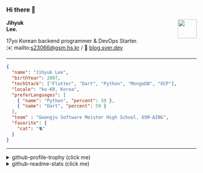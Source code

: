 ### Hi there 👋
<img src="https://github.githubassets.com/images/mona-loading-default.gif" width="50px" align="right">
</a>

**Jihyuk\
Lee.**

17yo Korean backend programmer & DevOps Starter.\
✉️ mailto:s23066@gsm.hs.kr
/ 
🔗 [blog.sver.dev](https://blog.sver.dev)

---

```json
{
  "name": "Jihyuk Lee",
  "birthYear": 2007,
  "techStack": ["Flutter", "Dart", "Python", "MongoDB", "OCP"],
  "locale": "ko-KR, Korea",
  "preferLanguages": [
    { "name": "Python", "percent": 50 },
    { "name": "Dart", "percent": 50 }
  ],
  "team" : "Gwangju Software Meister High School, GSM-AING",
  "favorite": {
    "cat": "🐈"
  }
}
```
---
<details>
  <summary>github-profile-trophy (click me)</summary>
  
![](https://github-profile-trophy.vercel.app/?username=withJihyuk&row=1&column=8&theme=nord)
  
</details>
<details>
  <summary>github-readme-stats (click me)</summary>
  
<!--START_SECTION:waka-->
![Code Time](http://img.shields.io/badge/Code%20Time-486%20hrs%2051%20mins-blue)

![Lines of code](https://img.shields.io/badge/%EC%A0%80%EB%8A%94%20%EC%97%AC%ED%83%9C%EA%B9%8C%EC%A7%80%20-391.5%20thousand%20%EC%A4%84%EC%9D%98%20%EC%BD%94%EB%93%9C%EB%A5%BC%20%EC%9E%91%EC%84%B1%ED%96%88%EC%96%B4%EC%9A%94.-blue)

**저는 저녁형 인간이에요. 🦉** 

```text
🌞 아침                     117 commits         ███░░░░░░░░░░░░░░░░░░░░░░   11.07 % 
🌆 낮　                     337 commits         ████████░░░░░░░░░░░░░░░░░   31.88 % 
🌃 저녁                     439 commits         ██████████░░░░░░░░░░░░░░░   41.53 % 
🌙 밤　                     164 commits         ████░░░░░░░░░░░░░░░░░░░░░   15.52 % 
```


📊 **저는 이번주를 이렇게 시간을 보냈어요.** 

```text
🕑︎ Timezone: Asia/Seoul

💬 프로그래밍 언어들: 
Dart                     17 hrs 23 mins      ██████████████████░░░░░░░   70.47 % 
Svelte                   3 hrs 47 mins       ████░░░░░░░░░░░░░░░░░░░░░   15.39 % 
Python                   2 hrs 33 mins       ███░░░░░░░░░░░░░░░░░░░░░░   10.35 % 
Prisma                   15 mins             ░░░░░░░░░░░░░░░░░░░░░░░░░   01.01 % 
Markdown                 12 mins             ░░░░░░░░░░░░░░░░░░░░░░░░░   00.86 % 

🔥 에디터들: 
VS Code                  24 hrs 40 mins      █████████████████████████   100.00 % 

💻 운영 체제들: 
Mac                      24 hrs 40 mins      █████████████████████████   100.00 % 
```


 Last Updated on 30/08/2024 18:44:58 UTC
<!--END_SECTION:waka-->

</details>

</div>

